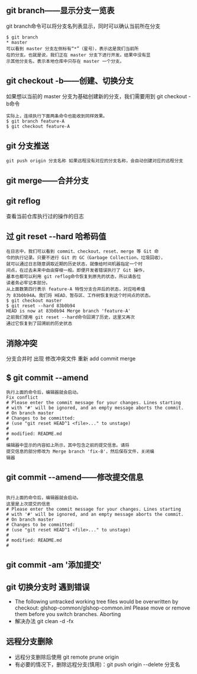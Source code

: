 
## git branch——显示分支一览表
git branch命令可以将分支名列表显示，同时可以确认当前所在分支
```
$ git branch
* master
可以看到 master 分支左侧标有“*”（星号），表示这是我们当前所
在的分支。也就是说，我们正在 master 分支下进行开发。结果中没有显
示其他分支名，表示本地仓库中只存在 master 一个分支。
```
## git checkout -b——创建、切换分支
如果想以当前的 master 分支为基础创建新的分支，我们需要用到 git checkout -b命令
```
实际上，连续执行下面两条命令也能收到同样效果。
$ git branch feature-A
$ git checkout feature-A
```
## git 分支推送
```
git push origin 分支名称 如果远程没有对应的分支名称，会自动创建对应的远程分支
```
## git merge——合并分支
## git reflog 
查看当前仓库执行过的操作的日志
## 过 git reset --hard 哈希码值
```
在日志中，我们可以看到 commit、checkout、reset、merge 等 Git 命
令的执行记录。只要不进行 Git 的 GC（Garbage Collection，垃圾回收），
就可以通过日志随意调取近期的历史状态，就像给时间机器指定一个时
间点，在过去未来中自由穿梭一般。即便开发者错误执行了 Git 操作，
基本也都可以利用 git reflog命令恢复到原先的状态，所以请各位
读者务必牢记本部分。
从上面数第四行表示 feature-A 特性分支合并后的状态，对应哈希值
为 83b0b94A。我们将 HEAD、暂存区、工作树恢复到这个时间点的状态。
$ git checkout master
$ git reset --hard 83b0b94
HEAD is now at 83b0b94 Merge branch 'feature-A'
之前我们使用 git reset --hard命令回溯了历史，这里又再次
通过它恢复到了回溯前的历史状态
```
##  消除冲突
分支合并时 出现 修改冲突文件 重新 add commit merge
## $ git commit --amend
```
执行上面的命令后，编辑器就会启动。
Fix conflict
# Please enter the commit message for your changes. Lines starting
# with '#' will be ignored, and an empty message aborts the commit.
# On branch master
# Changes to be committed:
# (use "git reset HEAD^1 <file>..." to unstage)
#
# modified: README.md
#
编辑器中显示的内容如上所示，其中包含之前的提交信息。请将
提交信息的部分修改为 Merge branch 'fix-B'，然后保存文件，关闭编
辑器
```
## git commit --amend——修改提交信息 
```

执行上面的命令后，编辑器就会启动。
这里是上次提交的信息
# Please enter the commit message for your changes. Lines starting
# with '#' will be ignored, and an empty message aborts the commit.
# On branch master
# Changes to be committed:
# (use "git reset HEAD^1 <file>..." to unstage)
#
# modified: README.md
#
```
## git commit -am '添加提交'

## git 切换分支时 遇到错误
+  The following untracked working tree files would be overwritten by checkout:         glshop-common/glshop-common.iml Please move or remove them before you switch branches. Aborting
+ 解决办法 git clean -d -fx
## 远程分支删除
+ 远程分支删除后使用 git remote prune origin
+ 有必要的情况下，删除远程分支(慎用)：git push origin --delete 分支名
